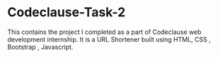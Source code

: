 # Codeclause-Task-2
This contains the project I completed as a part of Codeclause web development internship.
It is a URL Shortener built using HTML, CSS , Bootstrap , Javascript.
